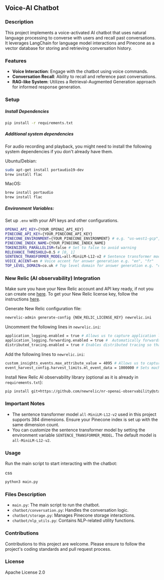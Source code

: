## Voice-AI Chatbot

### Description
This project implements a voice-activated AI chatbot that uses natural language processing to converse with users and recall past conversations. It leverages LangChain for language model interactions and Pinecone as a vector database for storing and retrieving conversation history.

### Features
- **Voice Interaction**: Engage with the chatbot using voice commands.
- **Conversation Recall**: Ability to recall and reference past conversations.
- **RAG-like System**: Utilizes a Retrieval-Augmented Generation approach for informed response generation.

### Setup
##### Install Dependencies

```bash
pip install -r requirements.txt
```

##### Additional system dependencies
For audio recording and playback, you might need to install the following system dependencies if you don't already have them.

Ubuntu/Debian:

```bash
sudo apt-get install portaudio19-dev
brew install flac
```
MacOS:

```bash
brew install portaudio
brew install flac
```

##### Environment Variables:
Set up `.env` with your API keys and other configurations.
```bash
OPENAI_API_KEY={YOUR_OPENAI_API_KEY}
PINECONE_API_KEY={YOUR_PINECONE_API_KEY}
PINECONE_ENVIRONMENT={YOUR_PINECONE_ENVIRONMENT} # e.g. "us-west1-gcp", "gcp-starter"
PINECONE_INDEX_NAME={YOUR_PINECONE_INDEX_NAME} 
TOKENIZERS_PARALLELISM=false # Set to false to avoid warning
RELEVANCE_THRESHOLD=0.5 # [0, 1]
SENTENCE_TRANSFORMER_MODEL=all-MiniLM-L12-v2 # Sentence transformer model name
VOICE_ACCENT=en # Voice accent for answer generation e.g. "en", "fr"
TOP_LEVEL_DOMAIN=co.uk # Top level domain for answer generation e.g. "com", "co.uk"
```

### New Relic (AI observability) Integration 
Make sure  you have your New Relic account and API key ready, if not you can create one [here](https://newrelic.com/signup).
To get your New Relic license key, follow the instructions [here](https://docs.newrelic.com/docs/apis/intro-apis/new-relic-api-keys/).

Generate New Relic configuration file:
```bash
newrelic-admin generate-config {NEW_RELIC_LICENSE_KEY} newrelic.ini
```

Uncomment the following lines in `newrelic.ini`:
```bash
application_logging.enabled = true # Allows us to capture application logs and correlate them with LLM calls
application_logging.forwarding.enabled = true #  Automatically forwards application logs to New Relic (if you have another log forwarding setup, you can use that instead)
distributed_tracing.enabled = true # Enables distributed tracing so that we can understand your application's LLM usage in the context of your overall architecture
```

Add the following lines to `newrelic.ini`:
```bash
custom_insights_events.max_attribute_value = 4095 # Allows us to capture the full text of your LLM calls
event_harvest_config.harvest_limits.ml_event_data = 1000000 # Sets machine learning events per minute to prevent sampling
```

Install New Relic AI observability library (optional as it is already in `requirements.txt`):
```bash
pip install git+https://github.com/newrelic/nr-openai-observability@staging
```


### Important Notes
- The sentence transformer model `all-MiniLM-L12-v2` used in this project supports 384 dimensions. Ensure your Pinecone index is set up with the same dimension count.
- You can customize the sentence transformer model by setting the environment variable `SENTENCE_TRANSFORMER_MODEL`. The default model is `all-MiniLM-L12-v2`.


### Usage
Run the main script to start interacting with the chatbot:

css
```bash
python3 main.py
```

### Files Description
- `main.py`: The main script to run the chatbot.
- `chatbot/conversation.py`: Handles the conversation logic.
- `chatbot/storage.py`: Manages Pinecone storage interactions.
- `chatbot/nlp_utils.py`: Contains NLP-related utility functions.

### Contributions
Contributions to this project are welcome. Please ensure to follow the project's coding standards and pull request process.

### License
Apache License 2.0
